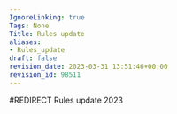 ```yaml
---
IgnoreLinking: true
Tags: None
Title: Rules update
aliases:
- Rules_update
draft: false
revision_date: 2023-03-31 13:51:46+00:00
revision_id: 98511
---
```


#REDIRECT Rules update 2023